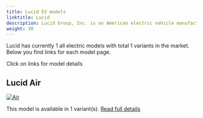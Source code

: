 ```yaml
---
title: Lucid EV models
linktitle: Lucid
description: Lucid Group, Inc. is an American electric vehicle manufacturer headquartered in Newark, California. The company was founded in 2007. Deliveries of the Dream Edition launch versions were made available to the first group of 520 reservation holders on October 30, 2021  
weight: 30
---
```

Lucid has currently 1 all electric models with total 1 variants in the market. Below you find links for each model page.  

Click on links for model details


## Lucid Air

[![Air](https://media.evkx.net/multimedia/models/lucid/air/air_dream_edition_performance/main_1_st.jpg)](air)

This model is available in 1 variant(s). 
[Read full details](air/)
